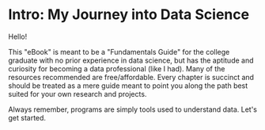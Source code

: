 # Intro: My Journey into Data Science

Hello! 

This "eBook" is meant to be a "Fundamentals Guide" for the college graduate with no prior experience in data science, but has the aptitude and curiosity for becoming a data professional (like I had). Many of the resources recommended are free/affordable. Every chapter is succinct and should be treated as a mere guide meant to point you along the path best suited for your own research and projects. 

Always remember, programs are simply tools used to understand data. Let's get started.
